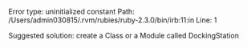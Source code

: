 Error type: uninitialized constant
Path: /Users/admin030815/.rvm/rubies/ruby-2.3.0/bin/irb:11:in
Line: 1

Suggested solution: create a Class or a Module called DockingStation
